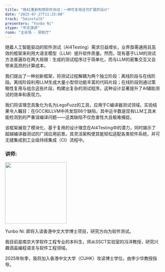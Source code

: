 ```yaml
---
title: "用AI重新构想软件测试：一种可复用且可扩展的设计"
date: "2025-07-27T11:25:00"
track: "5minstalk"
presenters: "Yunbo Ni"
stype: "中文演讲"
room: "主会场 - 颐和厅"
---
```


随着人工智能驱动的软件测试（AI4Testing）需求日益增长，业界亟需通用且高效的框架来利用大语言模型（LLM）提升软件质量。然而，现有基于LLM的测试方法普遍存在两大局限：生成的测试程序过于简单化，而与LLM的密集交互又会带来高昂的计算成本。

我们提出了一种创新框架，将测试过程解耦为两个独立阶段：离线阶段与在线阶段。离线阶段利用LLM生成大量小型但功能丰富的代码片段；在线阶段则通过策略性复用与组合这些片段，构建出复杂的测试程序。这种设计显著提升了AI辅助测试的效率和表现力。

我们将该理念具象化为名为LegoFuzz的工具，应用于C编译器测试领域。实验结果令人瞩目：在GCC和LLVM中共发现66个缺陷，其中近半数是现有LLM工具未能检测到的严重误编译问题——这类缺陷不仅危害性大且极难捕捉。

该框架展现了模块化、基于复用的设计理念在AI4Testing中的潜力，同时揭示了超越编译器测试的广阔应用前景。其灵活架构使其能轻松适配各类软件系统，并可无缝集成到工业级持续集成（CI）流程中。

### 讲师:


<img src="https://sessionize.com/image/de01-400o400o2-E7ebZmPfsiUEsffiUdgK9B.png" width="200" /><br/>

Yunbo Ni: 即将入读香港中文大学博士项目，研究方向为软件测试。

我目前是南京大学软件工程专业的本科生，师从SSCT实验室的冯洋教授，研究兴趣涵盖编程语言与软件工程领域。

2025年秋季，我将加入香港中文大学（CUHK）攻读博士学位，由李少华教授指导。